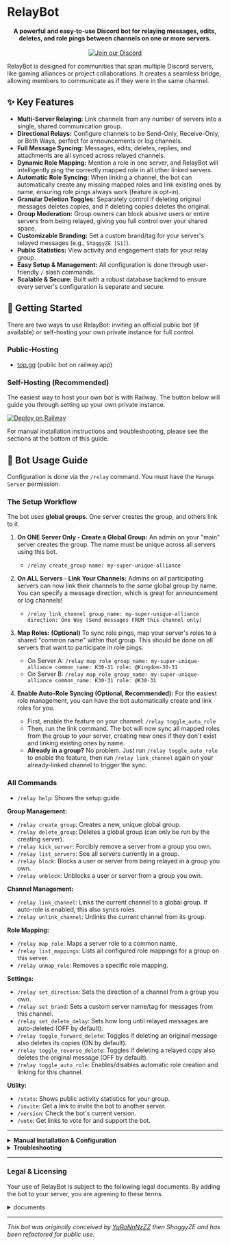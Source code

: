 # RelayBot

<p align="center">
  <strong>A powerful and easy-to-use Discord bot for relaying messages, edits, deletes, and role pings between channels on one or more servers.</strong>
  <br />
  <br />
  <span>
  <a href="https://discord.gg/tbDeymDm2B"><img src="https://img.shields.io/badge/Discord-7289DA?style=for-the-badge&logo=discord&logoColor=white" alt="Join our Discord"/></a>
  </span>
</p>

RelayBot is designed for communities that span multiple Discord servers, like gaming alliances or project collaborations. It creates a seamless bridge, allowing members to communicate as if they were in the same channel.

## ✨ Key Features

- **Multi-Server Relaying:** Link channels from any number of servers into a single, shared communication group.
- **Directional Relays:** Configure channels to be Send-Only, Receive-Only, or Both Ways, perfect for announcements or log channels.
- **Full Message Syncing:** Messages, edits, deletes, replies, and attachments are all synced across relayed channels.
- **Dynamic Role Mapping:** Mention a role in one server, and RelayBot will intelligently ping the correctly mapped role in all other linked servers.
- **Automatic Role Syncing:** When linking a channel, the bot can automatically create any missing mapped roles and link existing ones by name, ensuring role pings always work (feature is opt-in).
- **Granular Deletion Toggles:** Separately control if deleting original messages deletes copies, and if deleting copies deletes the original.
- **Group Moderation:** Group owners can block abusive users or entire servers from being relayed, giving you full control over your shared space.
- **Customizable Branding:** Set a custom brand/tag for your server's relayed messages (e.g., `ShaggyZE [S1]`).
- **Public Statistics:** View activity and engagement stats for your relay group.
- **Easy Setup & Management:** All configuration is done through user-friendly `/` slash commands.
- **Scalable & Secure:** Built with a robust database backend to ensure every server's configuration is separate and secure.

## 🚀 Getting Started

There are two ways to use RelayBot: inviting an official public bot (if available) or self-hosting your own private instance for full control.

### Public-Hosting

- [top.gg](https://top.gg/bot/1397069734469435446) (public bot on railway.app)

### Self-Hosting (Recommended)

The easiest way to host your own bot is with Railway. The button below will guide you through setting up your own private instance.

[![Deploy on Railway](https://railway.app/button.svg)](https://railway.com/deploy/HbhYGF?referralCode=hmJrvY)

For manual installation instructions and troubleshooting, please see the sections at the bottom of this guide.

## 🤖 Bot Usage Guide

Configuration is done via the `/relay` command. You must have the `Manage Server` permission.

### The Setup Workflow

The bot uses **global groups**. One server creates the group, and others link to it.

1.  **On ONE Server Only - Create a Global Group:**
    An admin on your "main" server creates the group. The name must be unique across all servers using this bot.
    - `/relay create_group name: my-super-unique-alliance`

2.  **On ALL Servers - Link Your Channels:**
    Admins on all participating servers can now link their channels to the *same* global group by name. You can specify a message direction, which is great for announcement or log channels!
    - `/relay link_channel group_name: my-super-unique-alliance direction: One Way (Send messages FROM this channel only)`

3.  **Map Roles: (Optional)**
    To sync role pings, map your server's roles to a shared "common name" within that group. This should be done on all servers that want to participate in role pings.
    - On Server A: `/relay map_role group_name: my-super-unique-alliance common_name: K30-31 role: @Kingdom-30-31`
    - On Server B: `/relay map_role group_name: my-super-unique-alliance common_name: K30-31 role: @K30-31`

4.  **Enable Auto-Role Syncing (Optional, Recommended):**
    For the easiest role management, you can have the bot automatically create and link roles for you.
    - First, enable the feature on your channel: `/relay toggle_auto_role`
    - Then, run the link command. The bot will now sync all mapped roles from the group to your server, creating new ones if they don't exist and linking existing ones by name.
    - **Already in a group?** No problem. Just run `/relay toggle_auto_role` to enable the feature, then run `/relay link_channel` again on your already-linked channel to trigger the sync.

### All Commands

- `/relay help`: Shows the setup guide.

**Group Management:**
- `/relay create_group`: Creates a new, unique global group.
- `/relay delete_group`: Deletes a global group (can only be run by the creating server).
- `/relay kick_server`: Forcibly remove a server from a group you own.
- `/relay list_servers`: See all servers currently in a group.
- `/relay block`: Blocks a user or server from being relayed in a group you own.
- `/relay unblock`: Unblocks a user or server from a group you own.

**Channel Management:**
- `/relay link_channel`: Links the current channel to a global group. If auto-role is enabled, this also syncs roles.
- `/relay unlink_channel`: Unlinks the current channel from its group.

**Role Mapping:**
- `/relay map_role`: Maps a server role to a common name.
- `/relay list_mappings`: Lists all configured role mappings for a group on this server.
- `/relay unmap_role`: Removes a specific role mapping.

**Settings:**
- `/relay set_direction`: Sets the direction of a channel from a group you own.
- `/relay set_brand`: Sets a custom server name/tag for messages from this channel.
- `/relay set_delete_delay`: Sets how long until relayed messages are auto-deleted (OFF by default).
- `/relay toggle_forward_delete`: Toggles if deleting an original message also deletes its copies (ON by default).
- `/relay toggle_reverse_delete`: Toggles if deleting a relayed copy also deletes the original message (OFF by default).
- `/relay toggle_auto_role`: Enables/disables automatic role creation and linking for this channel.

**Utility:**
- `/stats`: Shows public activity statistics for your group.
- `/invite`: Get a link to invite the bot to another server.
- `/version`: Check the bot's current version.
- `/vote`: Get links to vote for and support the bot.

---

<details>
<summary><strong>Manual Installation & Configuration</strong></summary>

If you prefer to host the bot yourself on a VPS or other service, follow these steps.

**Prerequisites:**
- A code editor like [VS Code](https://code.visualstudio.com/)

Before you begin, ensure you have the following software installed on your system.

1.  **Node.js:** This is the runtime environment for the bot.
    -   **Recommended Version:** v20.x (LTS) or higher.
    -   **We strongly recommend using a version manager** to avoid permission issues and easily switch versions:
        -   For Windows, use [nvm-windows](https://github.com/coreybutler/nvm-windows).
        -   For Mac/Linux, use [nvm](https://github.com/nvm-sh/nvm).

2.  **Build Tools for Native Modules:** The `better-sqlite3` database package requires C++ code to be compiled during installation.
    -   **On Windows:** The easiest way to get the necessary build tools is to install **Visual Studio 2022 Community**. During installation, make sure to select the **"Desktop development with C++"** workload.
    -   **On macOS:** Install the Xcode Command Line Tools by running `xcode-select --install` in your terminal.
    -   **On Debian/Ubuntu:** Install the necessary packages by running `sudo apt-get install -y build-essential python3`.

3.  **Git:** Required for cloning the repository. You can get it from [git-scm.com](https://git-scm.com/).


**1. Clone the Repository:**
```bash
git clone https://github.com/shaggyze/RelayBot.git
cd RelayBot
```

**2. Install Dependencies:**
This single command will download all the necessary Node.js packages like `discord.js`, `dotenv`, and `better-sqlite3`.
```bash
npm install
```

**3. Create a Discord Bot Application:**
- Go to the [Discord Developer Portal](https://discord.com/developers/applications).
- Click "New Application" and give it a name.
- Go to the "Bot" tab and click "Add Bot".
- **Crucially**, under the bot's username, enable **Privileged Gateway Intents** (Server Members and Message Content).
- Click "Reset Token" to reveal your bot's token. **Keep this secret!**
- On the "General Information" page, copy the **Application ID**.

**4. Configure Environment Variables:**
- Create a new file named `.env` in the project root.
- Open the `.env` file and fill in the required values:
  ```
  # Your Discord Bot Token from the Developer Portal
  DISCORD_TOKEN=YourBotTokenGoesHere

  # Your Bot's Application/Client ID from the "General Information" page
  CLIENT_ID=YourBotClientIDGoesHere
  
  # The ID of your private/developer/support server
  DEV_GUILD_ID=1397170407580237944
  ```

**5. Deploy Slash Commands:**
Run this command once to register the bot's slash commands with Discord.
```bash
npm run deploy
```

**6. Start the Bot:**
```bash
npm start
```

For 24/7 hosting on a VPS, it is highly recommended to use a process manager like `pm2`.

**7. Inviting Your Bot to a Server:**
After deploying your bot, it is running but hasn't joined any servers yet. Use the manual link generation method to get it into your first server.

1.  Go to the **Discord Developer Portal -> [Your App] -> OAuth2 -> URL Generator**.
2.  In "Scopes", check **`bot`** and **`applications.commands`**.
3.  In "Bot Permissions", check: `View Channel`, `Send Messages`, `Read Message History`, `Manage Webhooks`, `Manage Messages`, `Manage Roles`, `Embed Links` and `Attach Files`.
4.  Copy the generated URL and use it to invite the bot.

Once the bot is in one server, you can simply use the `/invite` command to get a clean invite link for other servers.
</details>

<details>
<summary><strong>Troubleshooting</strong></summary>

**_I get a big red error during `npm install` on Windows (better-sqlite3 / node-gyp)_**

If you see a long error log during `npm install` that mentions `better-sqlite3`, `node-gyp rebuild`, and C++ errors, it is almost certainly a Node.js version incompatibility.

**Cause:** This happens when you are using a brand-new or unstable version of Node.js. Many packages that rely on native C++ code, like our database driver, are only compatible with stable, Long-Term Support (LTS) versions.

**Solution:** The fix is to use a Node Version Manager to install and switch to the recommended LTS version.

1.  **Install a Node Version Manager:**
    -   Download and run the installer for **[nvm-windows](https://github.com/coreybutler/nvm-windows/releases)**.

2.  **Switch to the Stable LTS Version:**
    -   Open a **new terminal as an Administrator**.
    -   Install the latest Long-Term Support (LTS) version: `nvm install lts`
    -   Tell nvm to use it: `nvm use lts`
    -   Verify the change with `node -v`. It should now show a stable version (e.g., `v20.x.x`).

3.  **Perform a Clean Installation:**
    -   It's crucial to delete the old, broken files. In your project directory, run:
        ```bash
        rmdir /s /q node_modules
        del package-lock.json
        ```
    -   Now, run the installation again: `npm install`
</details>

---

### Legal & Licensing

Your use of RelayBot is subject to the following legal documents. By adding the bot to your server, you are agreeing to these terms.

<details>
<summary>documents</summary>

*   **[Terms & Conditions](https://github.com/shaggyze/RelayBot/blob/main/terms-conditions.md)**: Outlines the rules for using the bot, acceptable use, and our disclaimers.
*   **[Privacy Policy](https://github.com/shaggyze/RelayBot/blob/main/privacy-policy.md)**: Details what data the bot collects, how it is used, and your rights regarding that data.
*   **[ISC License](https://github.com/shaggyze/RelayBot/blob/main/LICENSE)**: RelayBot is open-source software. This license grants you broad permissions to use, modify, and distribute the software.

The bot is provided "as is", without warranty of any kind.
</details>

---
*This bot was originally conceived by [YuRaNnNzZZ](https://github.com/YuRaNnNzZZ/discord-message-relay-bot) then ShaggyZE and has been refactored for public use.*